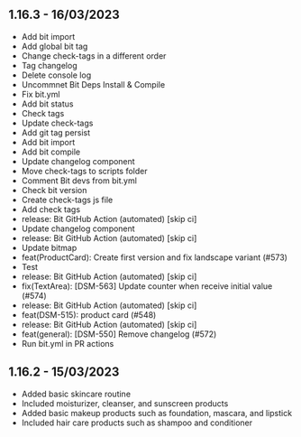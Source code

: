 ## 1.16.3 - 16/03/2023

- Add bit import
- Add global bit tag
- Change check-tags in a different order
- Tag changelog
- Delete console log
- Uncommnet Bit Deps Install & Compile
- Fix bit.yml
- Add bit status
- Check tags
- Update check-tags
- Add git tag persist
- Add bit import
- Add bit compile
- Update changelog component
- Move check-tags to scripts folder
- Comment Bit devs from bit.yml
- Check bit version
- Create check-tags js file
- Add check tags
- release: Bit GitHub Action (automated) [skip ci]
- Update changelog component
- release: Bit GitHub Action (automated) [skip ci]
- Update bitmap
- feat(ProductCard): Create first version and fix landscape variant (#573)
- Test
- release: Bit GitHub Action (automated) [skip ci]
- fix(TextArea): [DSM-563] Update counter when receive initial value (#574)
- release: Bit GitHub Action (automated) [skip ci]
- feat(DSM-515): product card (#548)
- release: Bit GitHub Action (automated) [skip ci]
- feat(general): [DSM-550] Remove changelog (#572)
- Run bit.yml in PR actions

## 1.16.2 - 15/03/2023

- Added basic skincare routine
- Included moisturizer, cleanser, and sunscreen products
- Added basic makeup products such as foundation, mascara, and lipstick
- Included hair care products such as shampoo and conditioner
